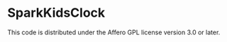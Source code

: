 SparkKidsClock
==============
This code is distributed under the Affero GPL license version 3.0 or later.
